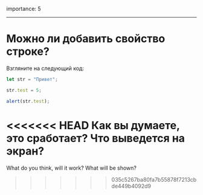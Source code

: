 importance: 5

---

# Можно ли добавить свойство строке?


Взгляните на следующий код:

```js
let str = "Привет";

str.test = 5;

alert(str.test);
```

<<<<<<< HEAD
Как вы думаете, это сработает? Что выведется на экран?
=======
What do you think, will it work? What will be shown?
>>>>>>> 035c5267ba80fa7b55878f7213cbde449b4092d9
